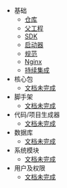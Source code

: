 * 基础
  * [仓库](/base/repo.md "仓库")
  * [父工程](/base/parent.md "父工程")
  * [SDK](/base/sdk.md "SDK")
  * [启动器](/base/starter.md "启动器")
  * [规范](/base/standard.md "规范")
  * [Nginx](/base/nginx.md "Nginx")
  * [持续集成](/base/jenkins.md "持续集成")
* 核心包
  * [文档未完成](/md/core.md "核心包")
* 脚手架
  * [文档未完成](/md/demo.md "脚手架")
* 代码/项目生成器
  * [文档未完成](/md/gen.md "代码/项目生成器")
* 数据库
  * [文档未完成](/md/db.md "数据库")
* 系统模块
  * [文档未完成](/md/sys.md "系统模块")
* 用户及权限
  * [文档未完成](/md/cas.md "用户及权限")

